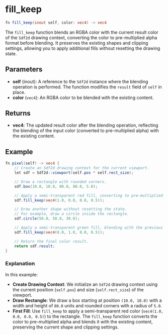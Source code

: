 # fill_keep

```glsl
fn fill_keep(inout self, color: vec4) -> vec4
```

The `fill_keep` function blends an RGBA color with the current result color of the `Sdf2d` drawing context, converting the color to pre-multiplied alpha format before blending. It preserves the existing shapes and clipping settings, allowing you to apply additional fills without resetting the drawing state.

## Parameters

- **self** (inout): A reference to the `Sdf2d` instance where the blending operation is performed. The function modifies the `result` field of `self` in place.
- **color** (`vec4`): An RGBA color to be blended with the existing content.

## Returns

- **vec4**: The updated result color after the blending operation, reflecting the blending of the input color (converted to pre-multiplied alpha) with the existing content.

## Example

```glsl
fn pixel(self) -> vec4 {
    // Create an Sdf2d drawing context for the current viewport.
    let sdf = Sdf2d::viewport(self.pos * self.rect_size);

    // Draw a rectangle with rounded corners.
    sdf.box(10.0, 10.0, 80.0, 80.0, 5.0);

    // Apply a semi-transparent red fill, converting to pre-multiplied alpha.
    sdf.fill_keep(vec4(1.0, 0.0, 0.0, 0.5));

    // Draw another shape without resetting the state.
    // For example, draw a circle inside the rectangle.
    sdf.circle(50.0, 50.0, 30.0);

    // Apply a semi-transparent green fill, blending with the previous fills.
    sdf.fill_keep(vec4(0.0, 1.0, 0.0, 0.5));

    // Return the final color result.
    return sdf.result;
}
```

### Explanation

In this example:

- **Create Drawing Context**: We initialize an `Sdf2d` drawing context using the current position (`self.pos`) and size (`self.rect_size`) of the viewport.
- **Draw Rectangle**: We draw a box starting at position `(10.0, 10.0)` with a width and height of `80.0` units and rounded corners with a radius of `5.0`.
- **First Fill**: Use `fill_keep` to apply a semi-transparent red color (`vec4(1.0, 0.0, 0.0, 0.5)`) to the rectangle. The `fill_keep` function converts the color to pre-multiplied alpha and blends it with the existing content, preserving the current shape and clipping settings.
